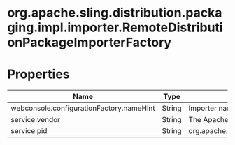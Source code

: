 # org.apache.sling.distribution.packaging.impl.importer.RemoteDistributionPackageImporterFactory

# Properties

| Name | Type | Value |
| ---- | ---- | ----- |
| webconsole.configurationFactory.nameHint | String | Importer name: {name} |
| service.vendor | String | The Apache Software Foundation |
| service.pid | String | org.apache.sling.distribution.packaging.impl.importer.RemoteDistributionPackageImporterFactory |
